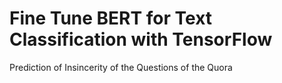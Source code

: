 # Fine Tune BERT for Text Classification with TensorFlow
 Prediction of Insincerity of the Questions of the Quora
